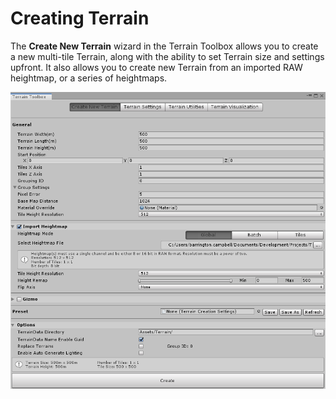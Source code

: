 # Creating Terrain

The **Create New Terrain** wizard in the Terrain Toolbox allows you to create a new multi-tile Terrain, along with the ability to set Terrain size and settings upfront. It also allows you to create new Terrain from an imported RAW heightmap, or a series of heightmaps.

![](images/Toolbox_CreateNewTerrain_All.png)